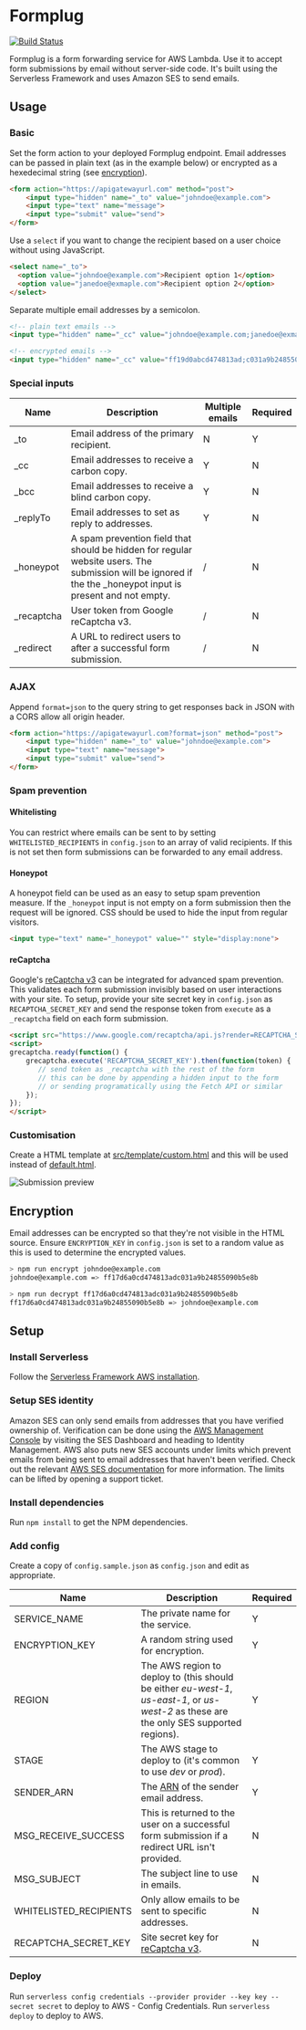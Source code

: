 # Formplug
[![Build Status](https://travis-ci.org/danielireson/formplug-serverless.svg)](https://travis-ci.org/danielireson/formplug-serverless)

Formplug is a form forwarding service for AWS Lambda. Use it to accept form submissions by email without server-side code. It's built using the Serverless Framework and uses Amazon SES to send emails.

## Usage
### Basic
Set the form action to your deployed Formplug endpoint. Email addresses can be passed in plain text (as in the example below) or encrypted as a hexedecimal string (see [encryption](#encryption)).
``` html
<form action="https://apigatewayurl.com" method="post">
    <input type="hidden" name="_to" value="johndoe@example.com">
    <input type="text" name="message">
    <input type="submit" value="send">
</form>
```

Use a `select` if you want to change the recipient based on a user choice without using JavaScript.
``` html
<select name="_to">
  <option value="johndoe@example.com">Recipient option 1</option>
  <option value="janedoe@exmaple.com">Recipient option 2</option>
</select>
```

Separate multiple email addresses by a semicolon.

``` html
<!-- plain text emails -->
<input type="hidden" name="_cc" value="johndoe@example.com;janedoe@exmaple.com">

<!-- encrypted emails -->
<input type="hidden" name="_cc" value="ff19d0abcd474813ad;c031a9b24855090b5e8b">
```

### Special inputs
Name | Description | Multiple emails | Required 
--- | --- | --- | ---
_to | Email address of the primary recipient. | N | Y
_cc | Email addresses to receive a carbon copy. | Y | N
_bcc | Email addresses to receive a blind carbon copy. | Y | N
_replyTo | Email addresses to set as reply to addresses. | Y | N
_honeypot | A spam prevention field that should be hidden for regular website users. The submission will be ignored if the the _honeypot input is present and not empty. | / | N
_recaptcha | User token from Google reCaptcha v3. | / | N
_redirect | A URL to redirect users to after a successful form submission. | / | N

### AJAX
Append `format=json` to the query string to get responses back in JSON with a CORS allow all origin header.
``` html
<form action="https://apigatewayurl.com?format=json" method="post">
    <input type="hidden" name="_to" value="johndoe@example.com">
    <input type="text" name="message">
    <input type="submit" value="send">
</form>
```

### Spam prevention
#### Whitelisting
You can restrict where emails can be sent to by setting `WHITELISTED_RECIPIENTS` in `config.json` to an array of valid recipients. If this is not set then form submissions can be forwarded to any email address.

#### Honeypot
A honeypot field can be used as an easy to setup spam prevention measure. If the `_honeypot` input is not empty on a form submission then the request will be ignored. CSS should be used to hide the input from regular visitors.
``` html
<input type="text" name="_honeypot" value="" style="display:none">
```

#### reCaptcha
Google's [reCaptcha v3](https://developers.google.com/recaptcha/docs/v3) can be integrated for advanced spam prevention. This validates each form submission invisibly based on user interactions with your site. To setup, provide your site secret key in `config.json` as `RECAPTCHA_SECRET_KEY` and send the response token from `execute` as a `_recaptcha` field on each form submission.

```html
<script src="https://www.google.com/recaptcha/api.js?render=RECAPTCHA_SECRET_KEY"></script>
<script>
grecaptcha.ready(function() {
    grecaptcha.execute('RECAPTCHA_SECRET_KEY').then(function(token) {
       // send token as _recaptcha with the rest of the form
       // this can be done by appending a hidden input to the form
       // or sending programatically using the Fetch API or similar
    });
});
</script>
```

### Customisation
Create a HTML template at [src/template/custom.html](src/templates/custom.html) and this will be used instead of [default.html](src/templates/default.html).

![Submission preview](readme-screenshot.png)

## Encryption
Email addresses can be encrypted so that they're not visible in the HTML source. Ensure `ENCRYPTION_KEY` in `config.json` is set to a random value as this is used to determine the encrypted values.

``` bash
> npm run encrypt johndoe@example.com
johndoe@example.com => ff17d6a0cd474813adc031a9b24855090b5e8b
```

``` bash
> npm run decrypt ff17d6a0cd474813adc031a9b24855090b5e8b
ff17d6a0cd474813adc031a9b24855090b5e8b => johndoe@example.com
```

## Setup
### Install Serverless
Follow the [Serverless Framework AWS installation](https://serverless.com/framework/docs/providers/aws/guide/installation).

### Setup SES identity
Amazon SES can only send emails from addresses that you have verified ownership of. Verification can be done using the [AWS Management Console](https://aws.amazon.com) by visiting the SES Dashboard and heading to Identity Management. AWS also puts new SES accounts under limits which prevent emails from being sent to email addresses that haven't been verified. Check out the relevant [AWS SES documentation](https://docs.aws.amazon.com/ses/latest/DeveloperGuide/request-production-access.html) for more information. The limits can be lifted by opening a support ticket.

### Install dependencies
Run `npm install` to get the NPM dependencies.

### Add config
Create a copy of `config.sample.json` as `config.json` and edit as appropriate.

Name | Description | Required
--- | --- | ---
SERVICE_NAME | The private name for the service. | Y
ENCRYPTION_KEY | A random string used for encryption. | Y
REGION | The AWS region to deploy to (this should be either *eu-west-1*, *us-east-1*, or *us-west-2* as these are the only SES supported regions). | Y
STAGE | The AWS stage to deploy to (it's common to use *dev* or *prod*). | Y
SENDER_ARN | The [ARN](http://docs.aws.amazon.com/general/latest/gr/aws-arns-and-namespaces.html) of the sender email address. | Y
MSG_RECEIVE_SUCCESS | This is returned to the user on a successful form submission if a redirect URL isn't provided. | N
MSG_SUBJECT | The subject line to use in emails. | N
WHITELISTED_RECIPIENTS | Only allow emails to be sent to specific addresses. | N
RECAPTCHA_SECRET_KEY | Site secret key for [reCaptcha v3](https://developers.google.com/recaptcha/docs/v3). | N

### Deploy
Run `serverless config credentials --provider provider --key key --secret secret` to deploy to AWS - Config Credentials.
Run `serverless deploy` to deploy to AWS.
